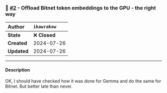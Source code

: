 ### 🔀 [#2](https://github.com/ikawrakow/ik_llama.cpp/pull/2) - Offload Bitnet token embeddings to the GPU - the right way

| **Author** | `ikawrakow` |
| :--- | :--- |
| **State** | ❌ **Closed** |
| **Created** | 2024-07-26 |
| **Updated** | 2024-07-26 |

---

#### Description

OK, I should have checked how it was done for Gemma and do the same for Bitnet. But better late than never.